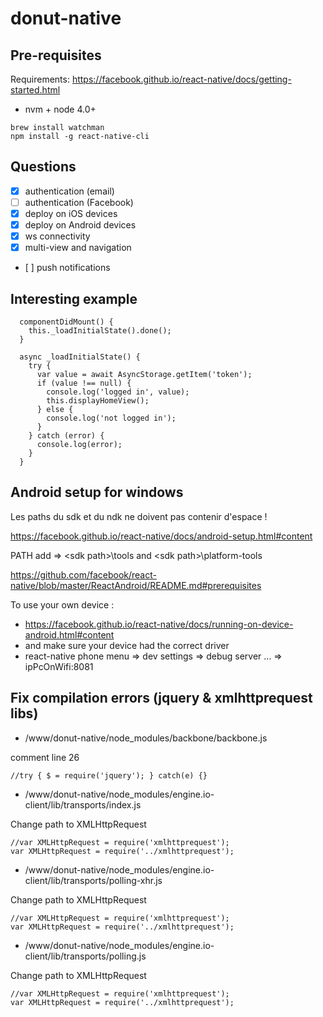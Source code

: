 # donut-native

## Pre-requisites

Requirements: https://facebook.github.io/react-native/docs/getting-started.html

* nvm + node 4.0+

```
brew install watchman
npm install -g react-native-cli
```

## Questions

* [x] authentication (email)
* [ ] authentication (Facebook)
* [x] deploy on iOS devices
* [x] deploy on Android devices
* [x] ws connectivity
* [x] multi-view and navigation
* [ ] push notifications

## Interesting example

```
  componentDidMount() {    
    this._loadInitialState().done();
  }
  
  async _loadInitialState() {
    try {
      var value = await AsyncStorage.getItem('token');
      if (value !== null) {
        console.log('logged in', value);
        this.displayHomeView();
      } else {
        console.log('not logged in');
      }
    } catch (error) {
      console.log(error);
    }
  }
```  

## Android setup for windows

Les paths du sdk et du ndk ne doivent pas contenir d'espace !

https://facebook.github.io/react-native/docs/android-setup.html#content

PATH add =>  \<sdk path>\tools and \<sdk path>\platform-tools


https://github.com/facebook/react-native/blob/master/ReactAndroid/README.md#prerequisites

To use your own device :
- https://facebook.github.io/react-native/docs/running-on-device-android.html#content
- and make sure your device had the correct driver
- react-native phone menu => dev settings => debug server ... => ipPcOnWifi:8081 

## Fix compilation errors (jquery & xmlhttprequest libs)

- /www/donut-native/node_modules/backbone/backbone.js 

comment line 26

```
//try { $ = require('jquery'); } catch(e) {}
```

- /www/donut-native/node_modules/engine.io-client/lib/transports/index.js

Change path to XMLHttpRequest

```
//var XMLHttpRequest = require('xmlhttprequest');
var XMLHttpRequest = require('../xmlhttprequest');
```
 
- /www/donut-native/node_modules/engine.io-client/lib/transports/polling-xhr.js

Change path to XMLHttpRequest

```
//var XMLHttpRequest = require('xmlhttprequest');
var XMLHttpRequest = require('../xmlhttprequest');
```

- /www/donut-native/node_modules/engine.io-client/lib/transports/polling.js

Change path to XMLHttpRequest

```
//var XMLHttpRequest = require('xmlhttprequest');
var XMLHttpRequest = require('../xmlhttprequest');
```